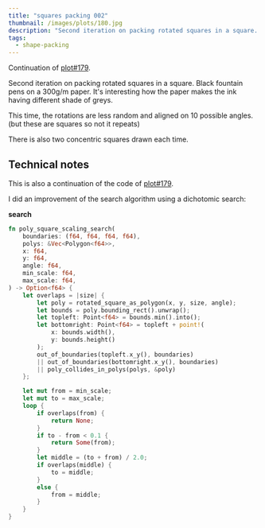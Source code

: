 ```yaml
---
title: "squares packing 002"
thumbnail: /images/plots/180.jpg
description: "Second iteration on packing rotated squares in a square. Black fountain pens on 300g/m paper."
tags:
  - shape-packing
---
```


Continuation of [plot#179](/plots/179).

Second iteration on packing rotated squares in a square. Black fountain pens on a 300g/m paper. It's interesting how the paper makes the ink having different shade of greys.

This time, the rotations are less random and aligned on 10 possible angles. (but these are squares so not it repeats)

There is also two concentric squares drawn each time.

## Technical notes

This is also a continuation of the code of [plot#179](/plots/179).

I did an improvement of the search algorithm using a dichotomic search:

**search**

```rust
fn poly_square_scaling_search(
    boundaries: (f64, f64, f64, f64),
    polys: &Vec<Polygon<f64>>,
    x: f64,
    y: f64,
    angle: f64,
    min_scale: f64,
    max_scale: f64,
) -> Option<f64> {
    let overlaps = |size| {
        let poly = rotated_square_as_polygon(x, y, size, angle);
        let bounds = poly.bounding_rect().unwrap();
        let topleft: Point<f64> = bounds.min().into();
        let bottomright: Point<f64> = topleft + point!(
            x: bounds.width(),
            y: bounds.height()
        );
        out_of_boundaries(topleft.x_y(), boundaries)
        || out_of_boundaries(bottomright.x_y(), boundaries)
        || poly_collides_in_polys(polys, &poly)
    };

    let mut from = min_scale;
    let mut to = max_scale;
    loop {
        if overlaps(from) {
            return None;
        }
        if to - from < 0.1 {
            return Some(from);
        }
        let middle = (to + from) / 2.0;
        if overlaps(middle) {
            to = middle;
        }
        else {
            from = middle;
        }
    }
}
```